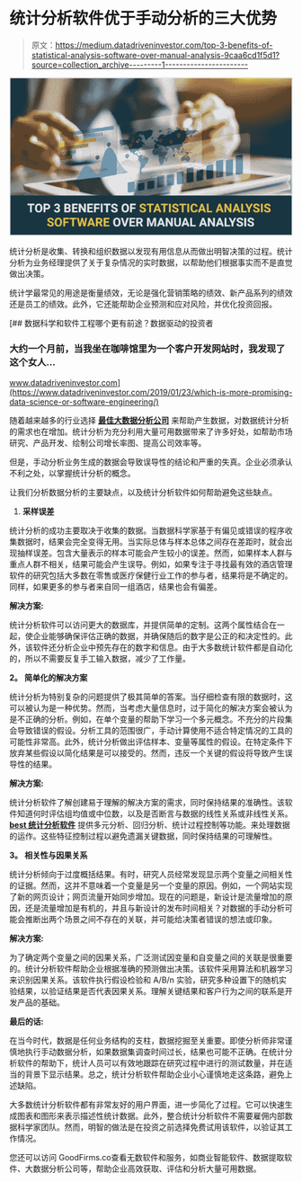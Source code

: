 # 统计分析软件优于手动分析的三大优势

> 原文：<https://medium.datadriveninvestor.com/top-3-benefits-of-statistical-analysis-software-over-manual-analysis-9caa6cd1f5d1?source=collection_archive---------1----------------------->

![](img/cb87c59fa53489b60db24631ce69b687.png)

统计分析是收集、转换和组织数据以发现有用信息从而做出明智决策的过程。统计分析为业务经理提供了关于复杂情况的实时数据，以帮助他们根据事实而不是直觉做出决策。

统计学最常见的用途是衡量绩效，无论是强化营销策略的绩效、新产品系列的绩效还是员工的绩效。此外，它还能帮助企业预测和应对风险，并优化投资回报。

[](https://www.datadriveninvestor.com/2019/01/23/which-is-more-promising-data-science-or-software-engineering/) [## 数据科学和软件工程哪个更有前途？数据驱动的投资者

### 大约一个月前，当我坐在咖啡馆里为一个客户开发网站时，我发现了这个女人…

www.datadriveninvestor.com](https://www.datadriveninvestor.com/2019/01/23/which-is-more-promising-data-science-or-software-engineering/) 

随着越来越多的行业选择 [**最佳大数据分析公司**](https://www.goodfirms.co/big-data-analytics) 来帮助产生数据，对数据统计分析的需求也在增加。统计分析为充分利用大量可用数据带来了许多好处，如帮助市场研究、产品开发、绘制公司增长率图、提高公司效率等。

但是，手动分析业务生成的数据会导致误导性的结论和严重的失真。企业必须承认不利之处，以掌握统计分析的概念。

让我们分析数据分析的主要缺点，以及统计分析软件如何帮助避免这些缺点。

1.  **采样误差**

统计分析的成功主要取决于收集的数据。当数据科学家基于有偏见或错误的程序收集数据时，结果会完全变得无用。当实际总体与样本总体之间存在差距时，就会出现抽样误差。包含大量表示的样本可能会产生较小的误差。然而，如果样本人群与重点人群不相关，结果可能会产生误导。例如，如果专注于寻找最有效的酒店管理软件的研究包括大多数在零售或医疗保健行业工作的参与者，结果将是不确定的。同样，如果更多的参与者来自同一组酒店，结果也会有偏差。

**解决方案:**

统计分析软件可以访问更大的数据库，并提供简单的定制。这两个属性结合在一起，使企业能够确保评估正确的数据，并确保随后的数字是公正的和决定性的。此外，该软件还分析企业中预先存在的数字和信息。由于大多数统计软件都是自动化的，所以不需要反复手工输入数据，减少了工作量。

**2。** **简单化的解决方案**

统计分析为特别复杂的问题提供了极其简单的答案。当仔细检查有限的数据时，这可以被认为是一种优势。然而，当考虑大量信息时，过于简化的解决方案会被认为是不正确的分析。例如，在单个变量的帮助下学习一个多元概念。不充分的片段集会导致错误的假设。分析工具的范围很广，手动计算使用不适合特定情况的工具的可能性非常高。此外，统计分析做出评估样本、变量等属性的假设。在特定条件下放弃某些假设以简化结果是可以接受的。然而，违反一个关键的假设将导致产生误导性的结果。

**解决方案:**

统计分析软件了解创建易于理解的解决方案的需求，同时保持结果的准确性。该软件知道何时评估组均值或中位数，以及是否断言与数据的线性关系或非线性关系。 [**best 统计分析软件**](https://www.goodfirms.co/statistical-analysis-software/) 提供多元分析、回归分析、统计过程控制等功能。来处理数据的运作。这些特征控制过程以避免遗漏关键数据，同时保持结果的可理解性。

**3。** **相关性与因果关系**

统计分析倾向于过度概括结果。有时，研究人员经常发现显示两个变量之间相关性的证据。然而，这并不意味着一个变量是另一个变量的原因。例如，一个网站实现了新的网页设计；网页流量开始同步增加。现在的问题是，新设计是流量增加的原因，还是流量增加是有机的，并且与新设计的发布时间相关？对数据的手动分析可能会推断出两个场景之间不存在的关联，并可能给决策者错误的想法或印象。

**解决方案:**

为了确定两个变量之间的因果关系，广泛测试因变量和自变量之间的关联是很重要的。统计分析软件帮助企业根据准确的预测做出决策。该软件采用算法和机器学习来识别因果关系。该软件执行假设检验和 A/B/n 实验，研究多种设置下的随机实验结果，以验证结果是否代表因果关系。理解关键结果和客户行为之间的联系是开发产品的基础。

**最后的话:**

在当今时代，数据是任何业务结构的支柱，数据挖掘至关重要。即使分析师非常谨慎地执行手动数据分析，如果数据集调查时间过长，结果也可能不正确。在统计分析软件的帮助下，统计人员可以有效地跟踪在研究过程中进行的测试数量，并在适当的背景下显示结果。总之，统计分析软件帮助企业小心谨慎地走这条路，避免上述缺陷。

大多数统计分析软件都有非常友好的用户界面，进一步简化了过程。它可以快速生成图表和图形来表示描述性统计数据。此外，整合统计分析软件不需要雇佣内部数据科学家团队。然而，明智的做法是在投资之前选择免费试用该软件，以验证其工作情况。

您还可以访问 GoodFirms.co查看无数软件和服务，如商业智能软件、数据提取软件、大数据分析公司等，帮助企业高效获取、评估和分析大量可用数据。